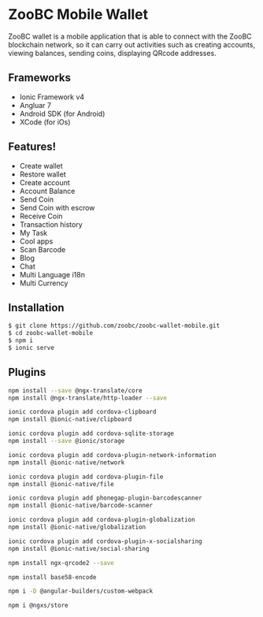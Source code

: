 
# ZooBC Mobile Wallet   
ZooBC wallet is a mobile application that is able to connect with the ZooBC blockchain network, so it can carry out activities such as creating accounts, viewing balances, sending coins, displaying QRcode addresses.  
   
## Frameworks
  - Ionic Framework v4
  - Angluar 7
  - Android SDK (for Android)
  - XCode (for iOs)

## Features!
- Create wallet
- Restore wallet
- Create account
- Account Balance
- Send Coin
- Send Coin with escrow
- Receive Coin 
- Transaction history
- My Task
- Cool apps
- Scan Barcode
- Blog
- Chat
- Multi Language i18n
- Multi Currency


## Installation
```sh
$ git clone https://github.com/zoobc/zoobc-wallet-mobile.git
$ cd zoobc-wallet-mobile
$ npm i
$ ionic serve
```

## Plugins

```sh
npm install --save @ngx-translate/core
npm install @ngx-translate/http-loader --save

ionic cordova plugin add cordova-clipboard
npm install @ionic-native/clipboard

ionic cordova plugin add cordova-sqlite-storage
npm install --save @ionic/storage

ionic cordova plugin add cordova-plugin-network-information
npm install @ionic-native/network

ionic cordova plugin add cordova-plugin-file
npm install @ionic-native/file

ionic cordova plugin add phonegap-plugin-barcodescanner
npm install @ionic-native/barcode-scanner

ionic cordova plugin add cordova-plugin-globalization
npm install @ionic-native/globalization

ionic cordova plugin add cordova-plugin-x-socialsharing
npm install @ionic-native/social-sharing

npm install ngx-qrcode2 --save

npm install base58-encode

npm i -D @angular-builders/custom-webpack

npm i @ngxs/store
```